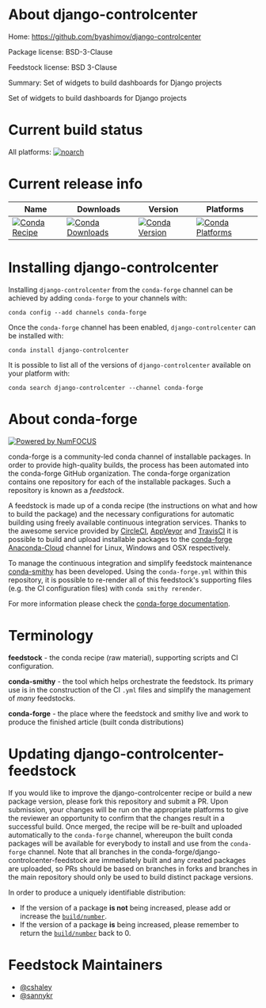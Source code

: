 <!--
# -*- mode: jinja -*-
-->

About django-controlcenter
==========================

Home: https://github.com/byashimov/django-controlcenter

Package license: BSD-3-Clause

Feedstock license: BSD 3-Clause

Summary: Set of widgets to build dashboards for Django projects

Set of widgets to build dashboards for Django projects

Current build status
====================

All platforms:
[![noarch](https://img.shields.io/circleci/project/github/conda-forge/django-controlcenter-feedstock/master.svg?label=noarch)](https://circleci.com/gh/conda-forge/django-controlcenter-feedstock)

Current release info
====================

| Name | Downloads | Version | Platforms |
| --- | --- | --- | --- |
| [![Conda Recipe](https://img.shields.io/badge/recipe-django--controlcenter-green.svg)](https://anaconda.org/conda-forge/django-controlcenter) | [![Conda Downloads](https://img.shields.io/conda/dn/conda-forge/django-controlcenter.svg)](https://anaconda.org/conda-forge/django-controlcenter) | [![Conda Version](https://img.shields.io/conda/vn/conda-forge/django-controlcenter.svg)](https://anaconda.org/conda-forge/django-controlcenter) | [![Conda Platforms](https://img.shields.io/conda/pn/conda-forge/django-controlcenter.svg)](https://anaconda.org/conda-forge/django-controlcenter) |

Installing django-controlcenter
===============================

Installing `django-controlcenter` from the `conda-forge` channel can be achieved by adding `conda-forge` to your channels with:

```
conda config --add channels conda-forge
```

Once the `conda-forge` channel has been enabled, `django-controlcenter` can be installed with:

```
conda install django-controlcenter
```

It is possible to list all of the versions of `django-controlcenter` available on your platform with:

```
conda search django-controlcenter --channel conda-forge
```


About conda-forge
=================

[![Powered by NumFOCUS](https://img.shields.io/badge/powered%20by-NumFOCUS-orange.svg?style=flat&colorA=E1523D&colorB=007D8A)](http://numfocus.org)

conda-forge is a community-led conda channel of installable packages.
In order to provide high-quality builds, the process has been automated into the
conda-forge GitHub organization. The conda-forge organization contains one repository
for each of the installable packages. Such a repository is known as a *feedstock*.

A feedstock is made up of a conda recipe (the instructions on what and how to build
the package) and the necessary configurations for automatic building using freely
available continuous integration services. Thanks to the awesome service provided by
[CircleCI](https://circleci.com/), [AppVeyor](https://www.appveyor.com/)
and [TravisCI](https://travis-ci.org/) it is possible to build and upload installable
packages to the [conda-forge](https://anaconda.org/conda-forge)
[Anaconda-Cloud](https://anaconda.org/) channel for Linux, Windows and OSX respectively.

To manage the continuous integration and simplify feedstock maintenance
[conda-smithy](https://github.com/conda-forge/conda-smithy) has been developed.
Using the ``conda-forge.yml`` within this repository, it is possible to re-render all of
this feedstock's supporting files (e.g. the CI configuration files) with ``conda smithy rerender``.

For more information please check the [conda-forge documentation](https://conda-forge.org/docs/).

Terminology
===========

**feedstock** - the conda recipe (raw material), supporting scripts and CI configuration.

**conda-smithy** - the tool which helps orchestrate the feedstock.
                   Its primary use is in the construction of the CI ``.yml`` files
                   and simplify the management of *many* feedstocks.

**conda-forge** - the place where the feedstock and smithy live and work to
                  produce the finished article (built conda distributions)


Updating django-controlcenter-feedstock
=======================================

If you would like to improve the django-controlcenter recipe or build a new
package version, please fork this repository and submit a PR. Upon submission,
your changes will be run on the appropriate platforms to give the reviewer an
opportunity to confirm that the changes result in a successful build. Once
merged, the recipe will be re-built and uploaded automatically to the
`conda-forge` channel, whereupon the built conda packages will be available for
everybody to install and use from the `conda-forge` channel.
Note that all branches in the conda-forge/django-controlcenter-feedstock are
immediately built and any created packages are uploaded, so PRs should be based
on branches in forks and branches in the main repository should only be used to
build distinct package versions.

In order to produce a uniquely identifiable distribution:
 * If the version of a package **is not** being increased, please add or increase
   the [``build/number``](https://conda.io/docs/user-guide/tasks/build-packages/define-metadata.html#build-number-and-string).
 * If the version of a package **is** being increased, please remember to return
   the [``build/number``](https://conda.io/docs/user-guide/tasks/build-packages/define-metadata.html#build-number-and-string)
   back to 0.

Feedstock Maintainers
=====================

* [@cshaley](https://github.com/cshaley/)
* [@sannykr](https://github.com/sannykr/)


